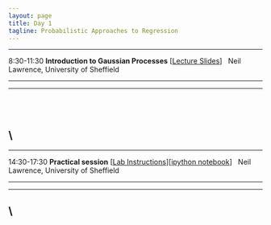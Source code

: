 ```yaml
---
layout: page
title: Day 1
tagline: Probabilistic Approaches to Regression
---
```




  ------------ -------------------------------------------------------------------------
  8:30-11:30   **Introduction to Gaussian Processes** [[Lecture Slides](session1.pdf)]
               Neil Lawrence, University of Sheffield
  ------------ -------------------------------------------------------------------------

  ---
  \
  \
  \
  ---

  ------------- --------------------------------------------------------------------------------------
  14:30-17:30   **Practical session** [[Lab Instructions](lab.html)][[ipython notebook](lab1.ipynb)]
                Neil Lawrence, University of Sheffield
  ------------- --------------------------------------------------------------------------------------

  ---
  \
  ---


